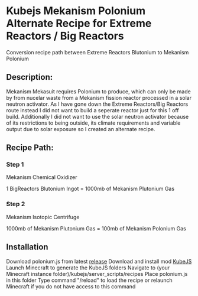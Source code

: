 # Kubejs Mekanism Polonium Alternate Recipe for Extreme Reactors / Big Reactors
 Conversion recipe path between Extreme Reactors Blutonium to Mekanism Polonium

## Description:
Mekanism Mekasuit requires Polonium to produce, which can only be made by from nucelar waste from a Mekanism fission reactor processed in a solar neutron activator. As I have gone down the Extreme Reactors/Big Reactors route instead I did not want to build a seperate reactor just for this 1 off build. Additionally I did not want to use the solar neutron activator because of its restrictions to being outside, its climate requirements and variable output due to solar exposure so I created an alternate recipe.

 ## Recipe Path:

 ### Step 1
Mekanism Chemical Oxidizer

1 BigReactors Blutonium Ingot = 1000mb of Mekanism Plutonium Gas

### Step 2
Mekanism Isotopic Centrifuge

1000mb of Mekanism Plutonium Gas = 100mb of Mekanism Polonium Gas

## Installation
Download polonium.js from latest [release](https://github.com/Fenris42/Kubejs_Polonium_Recipe/releases)
Download and install mod [KubeJS](https://www.curseforge.com/minecraft/mc-mods/kubejs)
Launch Minecraft to generate the KubeJS folders
Navigate to (your Minecraft instance folder)/kubejs/server_scripts/recipes
Place polonium.js in this folder
Type command "/reload" to load the recipe or relaunch Minecraft if you do not have access to this command
